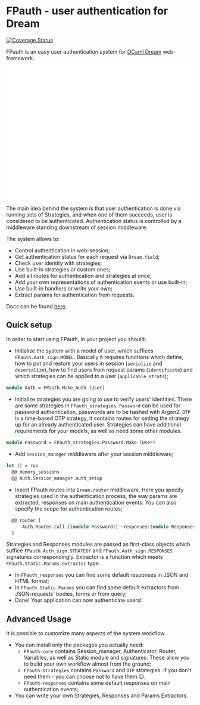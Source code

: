 # FPauth - user authentication for Dream

[![Coverage Status](https://coveralls.io/repos/github/mikeGEINE/FPauth/badge.svg?branch=coveralls)](https://coveralls.io/github/mikeGEINE/FPauth?branch=coveralls)

FPauth is an easy user authentication system for [OCaml Dream](https://github.com/aantron/dream) web-framework.
![FPauth code example](docs/code-example.svg)

The main idea behind the system is that user authentication is done via running sets of Strategies, and when one of them succeeds, user is considered to be authenticated. Authentication status is controlled by a middleware standing downstream of session middleware.
 
The system allows to:
* Control authentication in web-session;
* Get authentication status for each request via `Dream.field`;
* Check user identity with strategies;
* Use built-in strategies or custom ones;
* Add all routes for authentication and strategies at once;
* Add your own representations of authentication events or use built-in;
* Use built-in handlers or write your own;
* Extract params for authentication from requests.

Docs can be found [here](https://mikegeine.github.io/FPauth/).

## Quick setup

In order to start using FPauth, in your project you should:
* Initialize the system with a model of user, which suffices `FPauth.Auth_sign.MODEL`. Basically it requires functions which define, how to put and restore your users in session (`serialize` and `deserialize`), how to find users from request params (`identificate`) and which strategies can be applied to a user (`applicable_strats`);
```OCaml
module Auth = FPauth.Make_Auth (User)
```

* Initialize strategies you are going to use to verify users' identities. 
There are some strategies in `FPauth_strategies`. `Password` can be used for password authentication, passwords are to be hashed with Argon2. `OTP` is a time-based OTP strategy, it contains routes for setting the strategy up for an already authenticated user. Strategies can have additional requirements for your models, as well as need some other modules.
```Ocaml
module Password = FPauth_strategies.Password.Make (User)
```

* Add `Session_manager` middleware after your session middleware;
```OCaml
let () = run
  @@ memory_sessions
  @@ Auth.Session_manager.auth_setup
```

* Insert FPauth routes into `Dream.router` middleware. Here you specify strategies used in the authentication process, the way params are extracted, responses on main authentication events. You can also specify the scope for authentication routes;
```OCaml
  @@ router [
      Auth.Router.call [(module Password)] ~responses:(module Responses) ~extractor:extractor ~scope:"/authentication"
  ]
```
Strategies and Responses modules are passed as first-class objects which suffice `FPauth.Auth_sign.STRATEGY` and `FPauth.Auth_sign.RESPONSES` signatures correspondingly. Extractor is a function which meets `FPauth.Static.Params.extractor` type.
  * In `FPauth_responses` you can find some default responses in JSON and HTML format;
  * In `FPauth.Static.Params` you can find some default extractors from JSON-requests' bodies, forms or from query;
* Done! Your application can now authenticate users!

## Advanced Usage
It is possible to customize many aspects of the system workflow.
* You can install only the packages you actually need: 
  * `FPauth-core` contains Session_manager, Authenticator, Router, Variables, as well as Static module and signatures. These allow you to build your own workflow almost from the ground;
  * `FPauth-strategies` contains `Password` and `OTP` strategies. If you don't need them - you can choose not to have them 😉;
  * `FPauth-responses` contains some default responses on main authentication events;
* You can write your own Strategies, Responses and Params Extractors.
 